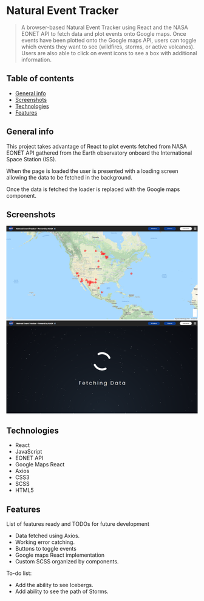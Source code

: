 # Natural Event Tracker

> A browser-based Natural Event Tracker using React and the NASA EONET API to fetch data and plot events onto Google maps. Once events have been plotted onto the Google
> maps API, users can toggle which events they want to see (wildfires, storms, or active volcanos). Users are also able to click on event icons to see a box with additional information.

## Table of contents

- [General info](#general-info)
- [Screenshots](#screenshots)
- [Technologies](#technologies)
- [Features](#features)

## General info

This project takes advantage of React to plot events fetched from NASA EONET API gathered from the Earth observatory onboard the International Space Station (ISS).

When the page is loaded the user is presented with a loading screen allowing the data to be fetched in the background.

Once the data is fetched the loader is replaced with the Google maps component.

## Screenshots

![Example screenshot](screenshots/Screenshot1.png)
![Example screenshot](screenshots/Screenshot3.png)

## Technologies

- React
- JavaScript
- EONET API
- Google Maps React
- Axios
- CSS3
- SCSS
- HTML5

## Features

List of features ready and TODOs for future development

- Data fetched using Axios.
- Working error catching.
- Buttons to toggle events
- Google maps React implementation
- Custom SCSS organized by components.

To-do list:

- Add the ability to see Icebergs.
- Add ability to see the path of Storms.

